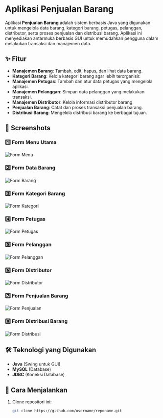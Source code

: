 # Aplikasi Penjualan Barang

Aplikasi **Penjualan Barang** adalah sistem berbasis Java yang digunakan untuk mengelola data barang, kategori barang, petugas, pelanggan, distributor, serta proses penjualan dan distribusi barang. Aplikasi ini menyediakan antarmuka berbasis GUI untuk memudahkan pengguna dalam melakukan transaksi dan manajemen data.

## ✨ Fitur  

- **Manajemen Barang**: Tambah, edit, hapus, dan lihat data barang.  
- **Kategori Barang**: Kelola kategori barang agar lebih terorganisir.  
- **Manajemen Petugas**: Tambah dan atur data petugas yang mengelola aplikasi.  
- **Manajemen Pelanggan**: Simpan data pelanggan yang melakukan transaksi.  
- **Manajemen Distributor**: Kelola informasi distributor barang.  
- **Penjualan Barang**: Catat dan proses transaksi penjualan barang.  
- **Distribusi Barang**: Mengelola distribusi barang ke berbagai tujuan.  

## 📸 Screenshots  

### 1️⃣ **Form Menu Utama**  
![Form Menu](screenshots/form_menu.png)  

### 2️⃣ **Form Data Barang**  
![Form Barang](screenshots/form_barang.png)  

### 3️⃣ **Form Kategori Barang**  
![Form Kategori](screenshots/form_kategori.png)  

### 4️⃣ **Form Petugas**  
![Form Petugas](screenshots/form_petugas.png)  

### 5️⃣ **Form Pelanggan**  
![Form Pelanggan](screenshots/form_pelanggan.png)  

### 6️⃣ **Form Distributor**  
![Form Distributor](screenshots/form_distributor.png)  

### 7️⃣ **Form Penjualan Barang**  
![Form Penjualan](screenshots/form_penjualan.png)  

### 8️⃣ **Form Distribusi Barang**  
![Form Distribusi](screenshots/form_distribusi.png)  

## 🛠 Teknologi yang Digunakan  

- **Java** (Swing untuk GUI)  
- **MySQL** (Database)  
- **JDBC** (Koneksi Database)  

## 🚀 Cara Menjalankan  

1. Clone repositori ini:  
   ```bash
   git clone https://github.com/username/reponame.git
